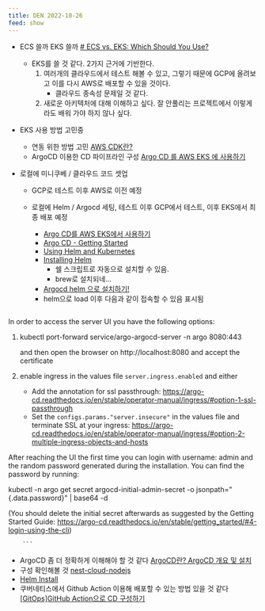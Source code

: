 ```yaml
---
title: DEN 2022-10-26
feed: show
---
```


- ECS 쓸까 EKS 쓸까 [# ECS vs. EKS: Which Should You Use?](https://www.containiq.com/post/eks-vs-ecs)
	- EKS를 쓸 것 같다. 2가지 근거에 기반한다.
		1. 여러개의 클라우드에서 테스트 해볼 수 있고, 그렇기 때문에 GCP에 올려보고 이를 다시 AWS로 배포할 수 있을 것이다.
			- 클라우드 종속성 문제일 것 같다.
		2. 새로운 아키텍처에 대해 이해하고 싶다. 잘 안풀리는 프로젝트에서 이렇게라도 배워 가야 하지 않나 싶다.

- EKS 사용 방법 고민중
	- 연동 위한 방법 고민 [AWS CDK란?](https://cherrypick.co.kr/about-aws-cdk/)
	- ArgoCD 이용한 CD 파이프라인 구성 [Argo CD 를 AWS EKS 에 사용하기](https://velog.io/@junsugi/Argo-CD-%EB%A5%BC-AWS-EKS-%EC%97%90-%EC%82%AC%EC%9A%A9%ED%95%98%EA%B8%B0)

- 로컬에 미니쿠베 / 클라우드 코드 셋업
	- GCP로 테스트 이후 AWS로 이전 예정
	- 로컬에 Helm / Argocd 세팅, 테스트 이후 GCP에서 테스트, 이후 EKS에서 최종 배포 예정
		- [Argo CD를 AWS EKS에서 사용하기](https://velog.io/@junsugi/Argo-CD-%EB%A5%BC-AWS-EKS-%EC%97%90-%EC%82%AC%EC%9A%A9%ED%95%98%EA%B8%B0)
		- [Argo CD - Getting Started](https://argo-cd.readthedocs.io/en/stable/getting_started/#creating-apps-via-ui)
		- [Using Helm and Kubernetes](https://www.baeldung.com/ops/kubernetes-helm)
		- [Installing Helm](https://helm.sh/docs/intro/install/) 
			- 쉘 스크립트로 자동으로 설치할 수 있음.
			- brew로 설치되네...
		- [Argocd helm 으로 설치하기!](https://velog.io/@borab/Argocd-helm-%EC%9C%BC%EB%A1%9C-%EC%84%A4%EC%B9%98%ED%95%98%EA%B8%B0)
		- helm으로 load 이후 다음과 같이 접속할 수 있음 표시됨


		``` bash
In order to access the server UI you have the following options:

1. kubectl port-forward service/argo-argocd-server -n argo 8080:443

    and then open the browser on http://localhost:8080 and accept the certificate

2. enable ingress in the values file `server.ingress.enabled` and either
      - Add the annotation for ssl passthrough: https://argo-cd.readthedocs.io/en/stable/operator-manual/ingress/#option-1-ssl-passthrough
      - Set the `configs.params."server.insecure"` in the values file and terminate SSL at your ingress: https://argo-cd.readthedocs.io/en/stable/operator-manual/ingress/#option-2-multiple-ingress-objects-and-hosts


After reaching the UI the first time you can login with username: admin and the random password generated during the installation. You can find the password by running:

kubectl -n argo get secret argocd-initial-admin-secret -o jsonpath="{.data.password}" | base64 -d

(You should delete the initial secret afterwards as suggested by the Getting Started Guide: https://argo-cd.readthedocs.io/en/stable/getting_started/#4-login-using-the-cli)

		```


- ArgoCD 좀 더 정확하게 이해해야 할 것 같다 [ArgoCD란? ArgoCD 개요 및 설치](https://nayoungs.tistory.com/entry/ArgoCD%EB%9E%80-ArgoCD-%EA%B0%9C%EC%9A%94-%EB%B0%8F-%EC%84%A4%EC%B9%98)
- 구성 확인해볼 것 [nest-cloud-nodejs](https://github.com/googlecodelabs/nest-cloud-nodejs)
- [Helm Install](https://helm.sh/docs/intro/using_helm/)
- 쿠버네티스에서 Github Action 이용해 배포할 수 있는 방법 있을 것 같다 [[GitOps]GitHub Action으로 CD 구성하기](https://velog.io/@wlgns5376/GitOps-GitHub-Action%EC%9C%BC%EB%A1%9C-CD-%EA%B5%AC%EC%84%B1%ED%95%98%EA%B8%B0)